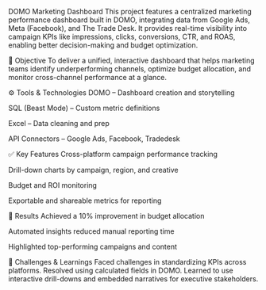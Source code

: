  DOMO Marketing Dashboard
This project features a centralized marketing performance dashboard built in DOMO, integrating data from Google Ads, Meta (Facebook), and The Trade Desk. It provides real-time visibility into campaign KPIs like impressions, clicks, conversions, CTR, and ROAS, enabling better decision-making and budget optimization.

🎯 Objective
To deliver a unified, interactive dashboard that helps marketing teams identify underperforming channels, optimize budget allocation, and monitor cross-channel performance at a glance.

⚙️ Tools & Technologies
DOMO – Dashboard creation and storytelling

SQL (Beast Mode) – Custom metric definitions

Excel – Data cleaning and prep

API Connectors – Google Ads, Facebook, Tradedesk

✅ Key Features
Cross-platform campaign performance tracking

Drill-down charts by campaign, region, and creative

Budget and ROI monitoring

Exportable and shareable metrics for reporting

📌 Results
Achieved a 10% improvement in budget allocation

Automated insights reduced manual reporting time

Highlighted top-performing campaigns and content

🧠 Challenges & Learnings
Faced challenges in standardizing KPIs across platforms. Resolved using calculated fields in DOMO. Learned to use interactive drill-downs and embedded narratives for executive stakeholders.
